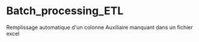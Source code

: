 # Batch_processing_ETL
Remplissage automatique d'un colonne Auxiliaire manquant dans un fichier excel
